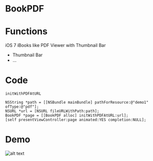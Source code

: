 BookPDF
=======

# Functions
iOS 7 iBooks like PDF Viewer with Thumbnail Bar
* Thumbnail Bar
* ...

# Code

```initWithPDFAtURL```
```
NSString *path = [[NSBundle mainBundle] pathForResource:@"demo1" ofType:@"pdf"];
NSURL *url = [NSURL fileURLWithPath:path];
BookPDF *page = [[BookPDF alloc] initWithPDFAtURL:url];
[self presentViewController:page animated:YES completion:NULL];
```



# Demo

![alt text](https://raw.githubusercontent.com/janniklorenz/BookPDF/Alpha/Demo/Example%20Landscape%201.png "Example Landscape 1")

